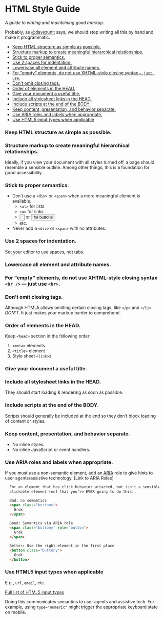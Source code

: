 # HTML Style Guide

_A guide to writing and maintaining good markup._

Probably, as [@davexunit](https://github.com/davexunit) says, we should stop writing all this by hand and make it programmatic. 


<!-- MarkdownTOC -->

- [Keep HTML structure as simple as possible.](#keep-html-structure-as-simple-as-possible)
- [Structure markup to create meaningful hierarchical relationships.](#structure-markup-to-create-meaningful-hierarchical-relationships)
- [Stick to proper semantics.](#stick-to-proper-semantics)
- [Use 2 spaces for indentation.](#use-2-spaces-for-indentation)
- [Lowercase all element and attribute names.](#lowercase-all-element-and-attribute-names)
- [For "empty" elements, do not use XHTML-style closing syntax `` — just use ``.](#for-empty-elements-do-not-use-xhtml-style-closing-syntax--—-just-use-)
- [Don't omit closing tags.](#dont-omit-closing-tags)
- [Order of elements in the HEAD.](#order-of-elements-in-the-head)
- [Give your document a useful title.](#give-your-document-a-useful-title)
- [Include all stylesheet links in the HEAD.](#include-all-stylesheet-links-in-the-head)
- [Include scripts at the end of the BODY.](#include-scripts-at-the-end-of-the-body)
- [Keep content, presentation, and behavior separate.](#keep-content-presentation-and-behavior-separate)
- [Use ARIA roles and labels when appropriate.](#use-aria-roles-and-labels-when-appropriate)
- [Use HTML5 input types when applicable](#use-html5-input-types-when-applicable)

<!-- /MarkdownTOC -->




<a name="keep-html-structure-as-simple-as-possible"></a>
### Keep HTML structure as simple as possible.


<a name="structure-markup-to-create-meaningful-hierarchical-relationships"></a>
### Structure markup to create meaningful hierarchical relationships.

Ideally, if you view your document with all styles turned off, a page should resemble a sensible outline. Among other things, this is a foundation for good accessibility.


<a name="stick-to-proper-semantics"></a>
### Stick to proper semantics.

* Don't use a `<div>` or `<span>` when a more meaningful element is available.
  * `<ul>` for lists
  * `<a>` for links
  * <input type="button"> or <button> for buttons
  * etc.
* Never add a `<div>` or `<span>` with no attributes.


<a name="use-2-spaces-for-indentation"></a>
### Use 2 spaces for indentation.

Set your editor to use spaces, not tabs.


<a name="lowercase-all-element-and-attribute-names"></a>
### Lowercase all element and attribute names.

<a name="for-empty-elements-do-not-use-xhtml-style-closing-syntax--—-just-use-"></a>
### For "empty" elements, do not use XHTML-style closing syntax `<br />` — just use `<br>`.


<a name="dont-omit-closing-tags"></a>
### Don't omit closing tags.

Although HTML5 allows omitting certain closing tags, like `</p>` and `</li>`, *DON'T*. It just makes your markup harder to comprehend.


<a name="order-of-elements-in-the-head"></a>
### Order of elements in the HEAD.

Keep `<head>` section in the following order:

1. `<meta>` elements
2. `<title>` element
3. Style sheet `<link>`s


<a name="give-your-document-a-useful-title"></a>
### Give your document a useful title.

<a name="include-all-stylesheet-links-in-the-head"></a>
### Include all stylesheet links in the HEAD.

They should start loading & rendering as soon as possible.


<a name="include-scripts-at-the-end-of-the-body"></a>
### Include scripts at the end of the BODY.

Scripts should generally be included at the end so they don't block loading of content or styles.


<a name="keep-content-presentation-and-behavior-separate"></a>
### Keep content, presentation, and behavior separate.

* No inline styles.
* No inline JavaScript or event handlers.


<a name="use-aria-roles-and-labels-when-appropriate"></a>
### Use ARIA roles and labels when appropriate.

If you must use a non-semantic element, add an [ARIA](http://www.w3.org/TR/wai-aria/ "Accessible Rich Internet Applications") role to give hints to user agents/assistive technology. [Link to ARIA Roles]

```html
  For an element that has click behavior attached, but isn't a sensible
  clickable element (not that you're EVER going to do this): 

  Bad: no semantics
  <span class="buttony">
    Grok
  </span>
  
  Good: Semantics via ARIA role
  <span class="buttony" role="button">
    Grok
  </span>

  Better: Use the right element in the first place
  <button class="buttony">
    Grok
  </button>
```


<a name="use-html5-input-types-when-applicable"></a>
### Use HTML5 input types when applicable 

E.g., `url`, `email`, etc.

[Full list of HTML5 input types](https://developer.mozilla.org/en-US/docs/Web/HTML/Element/input#attr-type)

Doing this communicates semantics to user agents and assistive tech. For example, using `type="numeric"` might trigger the appropriate keyboard state on mobile.


